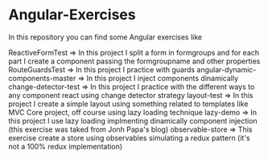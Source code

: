# Angular-Exercises

In this repository you can find some Angular exercises like

ReactiveFormTest => In this project I split a form in formgroups and for each part I create a component passing the formgroupname and other properties
RouteGuardsTest => In this project I practice with guards
angular-dynamic-components-master => In this project I inject components dinamically
change-detector-test => In this project I practice with the different ways to any component react using change detector strategy
layout-test => In this project I create a simple layout using something related to templates like MVC Core project, off course using lazy loading technique
lazy-demo => In this project I use lazy loading implmenting dinamically component injection (this exercise was taked from Jonh Papa's blog)
observable-store => This exercise create a store using observables simulating a redux pattern (it's not a 100% redux implementation)
